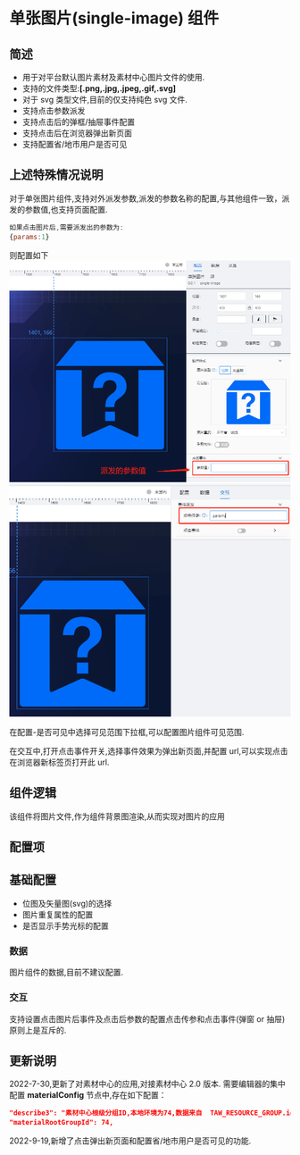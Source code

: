

# 单张图片(single-image) 组件

## 简述

-   用于对平台默认图片素材及素材中心图片文件的使用.
-   支持的文件类型:**[.png,.jpg,.jpeg,.gif,.svg]**
-   对于 svg 类型文件,目前的仅支持纯色 svg 文件.
-   支持点击参数派发
-   支持点击后的弹框/抽屉事件配置
-   支持点击后在浏览器弹出新页面
-   支持配置省/地市用户是否可见

## 上述特殊情况说明

对于单张图片组件,支持对外派发参数,派发的参数名称的配置,与其他组件一致，派发的参数值,也支持页面配置.

```js
如果点击图片后,需要派发出的参数为:
{params:1}
```

则配置如下 ![参数值配置](./images/i-1.png) ![参数名称配置](./images/i-2.png)

在配置-是否可见中选择可见范围下拉框,可以配置图片组件可见范围.

在交互中,打开点击事件开关,选择事件效果为弹出新页面,并配置 url,可以实现点击在浏览器新标签页打开此 url.

## 组件逻辑

该组件将图片文件,作为组件背景图渲染,从而实现对图片的应用

## 配置项

## 基础配置

-   位图及矢量图(svg)的选择
-   图片重复属性的配置
-   是否显示手势光标的配置

### 数据

图片组件的数据,目前不建议配置.

### 交互

支持设置点击图片后事件及点击后参数的配置点击传参和点击事件(弹窗 or 抽屉)原则上是互斥的.

## 更新说明

2022-7-30,更新了对素材中心的应用,对接素材中心 2.0 版本. 需要编辑器的集中配置 **materialConfig** 节点中,存在如下配置：

```json
"describe3": "素材中心根级分组ID,本地环境为74,数据来自  TAW_RESOURCE_GROUP.id,无特殊要求,可不做修改",
"materialRootGroupId": 74,

```

2022-9-19,新增了点击弹出新页面和配置省/地市用户是否可见的功能.
